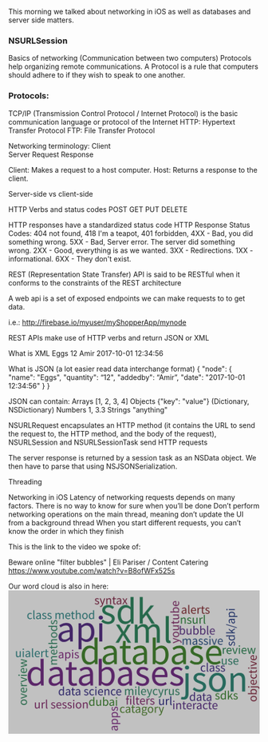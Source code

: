 This morning we talked about networking in iOS as well as databases and server side matters. 

### NSURLSession
Basics of networking (Communication between two computers)
Protocols help organizing remote communications. 
A Protocol is a rule that computers should adhere to if they wish to speak to one another.


###	Protocols:
TCP/IP (Transmission Control Protocol / Internet Protocol) is the basic communication language or protocol of the Internet
HTTP: Hypertext Transfer Protocol 
FTP: File Transfer Protocol


Networking terminology: 
	Client	
	Server
	Request
	Response


Client: Makes a request to a host computer.
Host: Returns a response to the client.

Server-side vs client-side

HTTP
Verbs and status codes
	POST
	GET	
	PUT
	DELETE

HTTP responses have a standardized status code
HTTP Response Status Codes: 
	404 not found, 418 I'm a teapot, 401 forbidden,
	4XX - Bad, you did something wrong.
	5XX - Bad, Server error. The server did something wrong.
	2XX - Good, everything is as we wanted.
	3XX - Redirections.
	1XX - informational.
	6XX - They don't exist.


REST (Representation State Transfer) 
API is said to be RESTful when it conforms to the constraints of the REST architecture

A web api is a set of exposed endpoints we can make requests to to get data.

i.e.: http://firebase.io/myuser/myShopperApp/mynode

REST APIs make use of HTTP verbs and return JSON or XML 


What is XML 
<node name=“Eggs”>
      <name>Eggs</name>
      <quantity>12</quantity>
      <addedby>Amir</addedby>
      <date>2017-10-01 12:34:56 </date>
</node>

What is JSON (a lot easier read data interchange format)
{
  "node": {
    "name": "Eggs",
    "quantity": “12",
    "addedby": “Amir”,
    "date": "2017-10-01 12:34:56"
  }
}

JSON can contain:
    Arrays [1, 2, 3, 4]
    Objects {"key": "value"} (Dictionary, NSDictionary)
    Numbers 1, 3.3
    Strings "anything"


NSURLRequest encapsulates an HTTP method (it contains the URL to send the request to, the HTTP method, and the body of the request), NSURLSession and NSURLSessionTask send HTTP requests

The server response is returned by a session task as an NSData object. 
We then have to parse that using NSJSONSerialization.


Threading

Networking in iOS
Latency of networking requests depends on many factors. There is no way to know for sure when you’ll be done
Don’t perform networking operations on the main thread, meaning don’t update the UI from a background thread
When you start different requests, you can’t know the order in which they finish

This is the link to the video we spoke of:

Beware online "filter bubbles" | Eli Pariser / Content Catering 
https://www.youtube.com/watch?v=B8ofWFx525s


Our word cloud is also in here:   ![alt text](https://github.com/AmirJahan/LHL---W03-D04/blob/master/Keywords%20W03-d04.png)

